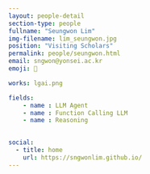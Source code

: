 ```yaml
---
layout: people-detail
section-type: people
fullname: "Seungwon Lim"
img-filename: lim_seungwon.jpg
position: "Visiting Scholars"
permalink: people/seungwon.html
email: sngwon@yonsei.ac.kr
emoji: 🤗

works: lgai.png

fields:
    - name : LLM Agent
    - name : Function Calling LLM
    - name : Reasoning
    

social:
  - title: home
    url: https://sngwonlim.github.io/
---
```


